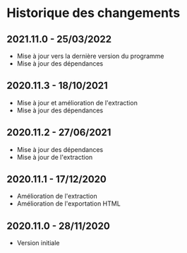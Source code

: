 # Historique des changements

## 2021.11.0 - 25/03/2022

- Mise à jour vers la dernière version du programme
- Mise à jour des dépendances

## 2020.11.3 - 18/10/2021

- Mise à jour et amélioration de l'extraction
- Mise à jour des dépendances

## 2020.11.2 - 27/06/2021

- Mise à jour des dépendances
- Mise à jour de l'extraction

## 2020.11.1 - 17/12/2020

- Amélioration de l'extraction
- Amélioration de l'exportation HTML

## 2020.11.0 - 28/11/2020

- Version initiale
